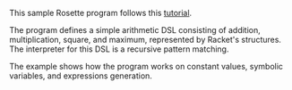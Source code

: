 This sample Rosette program follows this [tutorial](https://www.cs.utexas.edu/~bornholt/post/building-synthesizer.html).

The program defines a simple arithmetic DSL consisting of addition, multiplication, square, and maximum, represented by Racket's structures. The interpreter for this DSL is a recursive pattern matching.

The example shows how the program works on constant values, symbolic variables, and expressions generation.

